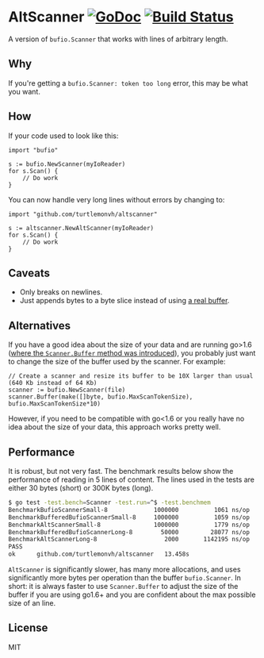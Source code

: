 # AltScanner [![GoDoc](https://godoc.org/github.com/turtlemonvh/altscanner?status.svg)](https://godoc.org/github.com/turtlemonvh/altscanner) [![Build Status](https://travis-ci.org/turtlemonvh/altscanner.png?branch=master)](https://travis-ci.org/turtlemonvh/altscanner)

A version of `bufio.Scanner` that works with lines of arbitrary length.

## Why

If you're getting a `bufio.Scanner: token too long` error, this may be what you want.

## How

If your code used to look like this:

```golang
import "bufio"

s := bufio.NewScanner(myIoReader)
for s.Scan() {
    // Do work
}
```

You can now handle very long lines without errors by changing to:

```golang
import "github.com/turtlemonvh/altscanner"

s := altscanner.NewAltScanner(myIoReader)
for s.Scan() {
    // Do work
}
```

## Caveats

* Only breaks on newlines.
* Just appends bytes to a byte slice instead of using [a real buffer](https://golang.org/pkg/bytes/#Buffer).

## Alternatives

If you have a good idea about the size of your data and are running go>1.6 ([where the `Scanner.Buffer` method was introduced](https://golang.org/doc/go1.6#minor_library_changes)), you probably just want to change the size of the buffer used by the scanner.  For example:

    // Create a scanner and resize its buffer to be 10X larger than usual (640 Kb instead of 64 Kb)
    scanner := bufio.NewScanner(file)
    scanner.Buffer(make([]byte, bufio.MaxScanTokenSize), bufio.MaxScanTokenSize*10)

However, if you need to be compatible with go<1.6 or you really have no idea about the size of your data, this approach works pretty well.

## Performance

It is robust, but not very fast.  The benchmark results below show the performance of reading in 5 lines of content. The lines used in the tests are either 30 bytes (short) or 300K bytes (long).

```bash
$ go test -test.bench=Scanner -test.run=^$ -test.benchmem
BenchmarkBufioScannerSmall-8             1000000          1061 ns/op        4128 B/op          2 allocs/op
BenchmarkBufferedBufioScannerSmall-8     1000000          1059 ns/op        4128 B/op          2 allocs/op
BenchmarkAltScannerSmall-8               1000000          1779 ns/op        5824 B/op          8 allocs/op
BenchmarkBufferedBufioScannerLong-8        50000         28077 ns/op      127008 B/op          6 allocs/op
BenchmarkAltScannerLong-8                   2000       1142195 ns/op     7032704 B/op         78 allocs/op
PASS
ok      github.com/turtlemonvh/altscanner   13.458s
```

`AltScanner` is significantly slower, has many more allocations, and uses significantly more bytes per operation than the buffer `bufio.Scanner`.  In short: it is always faster to use `Scanner.Buffer` to adjust the size of the buffer if you are using go1.6+ and you are confident about the max possible size of an line.

## License

MIT
